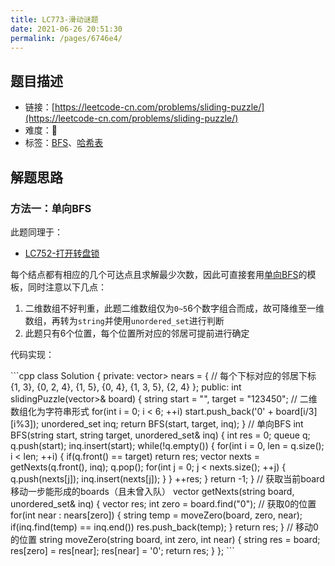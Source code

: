 ```yaml
---
title: LC773-滑动谜题
date: 2021-06-26 20:51:30
permalink: /pages/6746e4/
---
```



## 题目描述

- 链接：[https://leetcode-cn.com/problems/sliding-puzzle/](https://leetcode-cn.com/problems/sliding-puzzle/)
- 难度：🔴
- 标签：[BFS](/pages/c635ec/)、[哈希表](/pages/dee52c/)

## 解题思路
### 方法一：单向BFS
此题同理于：
- [LC752-打开转盘锁](/pages/8e87e0/)

每个结点都有相应的几个可达点且求解最少次数，因此可直接套用[单向BFS](/pages/c635ec/#单向bfs)的模板，同时注意以下几点：
1. 二维数组不好判重，此题二维数组仅为`0~5`6个数字组合而成，故可降维至一维数组，再转为`string`并使用`unordered_set`进行判断
2. 此题只有6个位置，每个位置所对应的邻居可提前进行确定

代码实现：

<code-group>
<code-block title="C++" active>
```cpp
class Solution {
private:
    vector<vector<int>> nears = {  // 每个下标对应的邻居下标
        {1, 3},
        {0, 2, 4},
        {1, 5},
        {0, 4},
        {1, 3, 5},
        {2, 4}
    };
public:
    int slidingPuzzle(vector<vector<int>>& board) {
        string start = "", target = "123450";  // 二维数组化为字符串形式
        for(int i = 0; i < 6; ++i)  start.push_back('0' + board[i/3][i%3]);
        unordered_set<string> inq;
        return BFS(start, target, inq);       
    }
    // 单向BFS
    int BFS(string start, string target, unordered_set<string>& inq) {
        int res = 0;
        queue<string> q;
        q.push(start);
        inq.insert(start);
        while(!q.empty()) {
            for(int i = 0, len = q.size(); i < len; ++i) {
                if(q.front() == target) return res;
                vector<string> nexts = getNexts(q.front(), inq);
                q.pop();
                for(int j = 0; j < nexts.size(); ++j) {
                    q.push(nexts[j]);
                    inq.insert(nexts[j]);
                }
            }
            ++res;
        }
        return -1;
    }
    // 获取当前board移动一步能形成的boards（且未曾入队）
    vector<string> getNexts(string board, unordered_set<string>& inq) {
        vector<string> res;
        int zero = board.find("0");  // 获取0的位置
        for(int near : nears[zero]) {
            string temp = moveZero(board, zero, near);
            if(inq.find(temp) == inq.end()) res.push_back(temp);
        }
        return res;
    }
    // 移动0的位置
    string moveZero(string board, int zero, int near) {
        string res = board;
        res[zero] = res[near];
        res[near] = '0';
        return res;
    }
};
```
</code-block>
</code-group>
